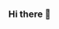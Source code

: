### Hi there 👋

<!--
**caelumturc/caelumturc** is a ✨ _special_ ✨ repository because its `README.md` (this file) appears on your GitHub profile.

Here are some ideas to get you started:

- 🔭 I’m currently working on ...
- 🌱 I’m currently learning ...
- 👯 I’m looking to collaborate on ...
- 🤔 I’m looking for help with ...
- 💬 Ask me about ...
- 📫 How to reach me: ...
- 😄 Pronouns: ...
- ⚡ Fun fact: ...

<h1 align="center">Hi 👋, I'm Caelum</h1>
<h3 align="center">A passionate frontend developer from India</h3>

- 🌱 I’m currently learning **S**


<h3 align="left">Languages and Tools:</h3>
<p align="left"> <a href="https://www.w3schools.com/cs/" target="_blank"> <img src="https://raw.githubusercontent.com/devicons/devicon/master/icons/csharp/csharp-original.svg" alt="csharp" width="40" height="40"/> </a> <a href="https://firebase.google.com/" target="_blank"> <img src="https://www.vectorlogo.zone/logos/firebase/firebase-icon.svg" alt="firebase" width="40" height="40"/> </a> <a href="https://cloud.google.com" target="_blank"> <img src="https://www.vectorlogo.zone/logos/google_cloud/google_cloud-icon.svg" alt="gcp" width="40" height="40"/> </a> <a href="https://www.python.org" target="_blank"> <img src="https://raw.githubusercontent.com/devicons/devicon/master/icons/python/python-original.svg" alt="python" width="40" height="40"/> </a> <a href="https://developer.apple.com/swift/" target="_blank"> <img src="https://raw.githubusercontent.com/devicons/devicon/master/icons/swift/swift-original.svg" alt="swift" width="40" height="40"/> </a> </p>



![giphy (2)](https://user-images.githubusercontent.com/87136151/133121468-cae0e7b3-e61a-47e8-9172-dd8add36d21e.gif)
![giphy](https://user-images.githubusercontent.com/87136151/133121527-f08c6f86-c755-45e9-9299-7ae44abb0ea3.gif)
![giphy (1)](https://user-images.githubusercontent.com/87136151/133121545-f56a2487-7b52-4977-af94-1ef3ccff3d70.gif)
![53Be](https://user-images.githubusercontent.com/87136151/133121838-1589313f-c87d-4fe5-9bef-a31a26c3e33d.gif)

-->
